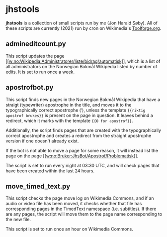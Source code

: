 # jhstools
**jhstools** is a collection of small scripts run by me (Jon Harald Søby). All
of these scripts are currently (2021) run by cron on Wikimedia's [Toolforge.org](https://toolforge.org/).

## admineditcount.py
This script updates the page [\[\[w:no:Wikipedia:Administratorer/liste/bidrag/automatisk\]\]](https://no.wikipedia.org/wiki/Wikipedia:Administratorer/liste/bidrag/automatisk), which is
a list of all administrators on the Norwegian Bokmål Wikipedia listed by number
of edits. It is set to run once a week.

## apostrofbot.py
This script finds new pages in the Norwegian Bokmål Wikipedia that have a straigt
(typewriter) apostrophe in the title, and moves it to the typographically correct
apostrophe (&rsquo;), unless the template `{{riktig apostrof brukes}}` is present
on the page in question. It leaves behind a redirect, which it marks with the
template `{{O for apostrof}}`.

Additionally, the script finds pages that are created with the typographically
correct apostrophe and creates a redirect from the straight apostrophe version if
one doesn't already exist.

If the bot is not able to move a page for some reason, it will instead list the page
on the page [\[\[w:no:Bruker:JhsBot/Apostrof/Problematisk\]\]](https://no.wikipedia.org/wiki/Bruker:JhsBot/Apostrof/Problematisk).

The script is set to run every night at 03:30 UTC, and will check pages that have
been created within the last 24 hours.

## move_timed_text.py
This script checks the page move log on Wikimedia Commons, and if an audio or video
file has been moved, it checks whether that file has corresponding pages in the
TimedText namespace (i.e. subtitles). If there are any pages, the script will move
them to the page name corresponding to the new file.

This script is set to run once an hour on Wikimedia Commons.